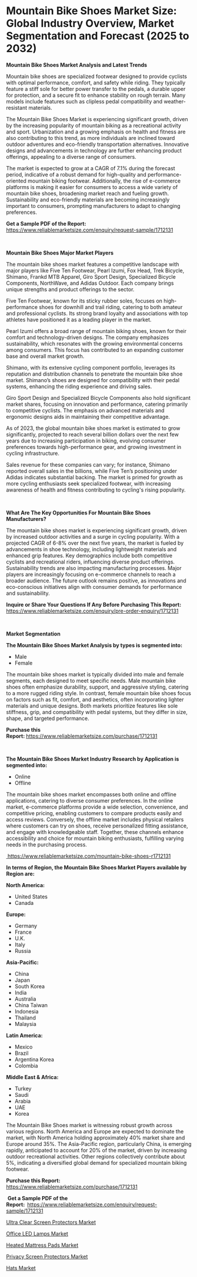 <p><h1>Mountain Bike Shoes Market Size: Global Industry Overview, Market Segmentation and Forecast (2025 to 2032)</h1></p><p><strong>Mountain Bike Shoes Market Analysis and Latest Trends</strong></p>
<p><p>Mountain bike shoes are specialized footwear designed to provide cyclists with optimal performance, comfort, and safety while riding. They typically feature a stiff sole for better power transfer to the pedals, a durable upper for protection, and a secure fit to enhance stability on rough terrain. Many models include features such as clipless pedal compatibility and weather-resistant materials.</p><p>The Mountain Bike Shoes Market is experiencing significant growth, driven by the increasing popularity of mountain biking as a recreational activity and sport. Urbanization and a growing emphasis on health and fitness are also contributing to this trend, as more individuals are inclined toward outdoor adventures and eco-friendly transportation alternatives. Innovative designs and advancements in technology are further enhancing product offerings, appealing to a diverse range of consumers.</p><p>The market is expected to grow at a CAGR of 7.1% during the forecast period, indicative of a robust demand for high-quality and performance-oriented mountain biking footwear. Additionally, the rise of e-commerce platforms is making it easier for consumers to access a wide variety of mountain bike shoes, broadening market reach and fueling growth. Sustainability and eco-friendly materials are becoming increasingly important to consumers, prompting manufacturers to adapt to changing preferences.</p></p>
<p><strong>Get a Sample PDF of the Report:&nbsp;</strong> <a href="https://www.reliablemarketsize.com/enquiry/request-sample/1712131?utm_campaign=1999&utm_medium=2&utm_source=Github&utm_content=ia&utm_term=04042025&utm_id=mountain-bike-shoes">https://www.reliablemarketsize.com/enquiry/request-sample/1712131</a></p>
<p>&nbsp;</p>
<p><strong>Mountain Bike Shoes Major Market Players</strong></p>
<p><p>The mountain bike shoes market features a competitive landscape with major players like Five Ten Footwear, Pearl Izumi, Fox Head, Trek Bicycle, Shimano, Frankd MTB Apparel, Giro Sport Design, Specialized Bicycle Components, NorthWave, and Adidas Outdoor. Each company brings unique strengths and product offerings to the sector.</p><p>Five Ten Footwear, known for its sticky rubber soles, focuses on high-performance shoes for downhill and trail riding, catering to both amateur and professional cyclists. Its strong brand loyalty and associations with top athletes have positioned it as a leading player in the market.</p><p>Pearl Izumi offers a broad range of mountain biking shoes, known for their comfort and technology-driven designs. The company emphasizes sustainability, which resonates with the growing environmental concerns among consumers. This focus has contributed to an expanding customer base and overall market growth.</p><p>Shimano, with its extensive cycling component portfolio, leverages its reputation and distribution channels to penetrate the mountain bike shoe market. Shimano’s shoes are designed for compatibility with their pedal systems, enhancing the riding experience and driving sales.</p><p>Giro Sport Design and Specialized Bicycle Components also hold significant market shares, focusing on innovation and performance, catering primarily to competitive cyclists. The emphasis on advanced materials and ergonomic designs aids in maintaining their competitive advantage.</p><p>As of 2023, the global mountain bike shoes market is estimated to grow significantly, projected to reach several billion dollars over the next few years due to increasing participation in biking, evolving consumer preferences towards high-performance gear, and growing investment in cycling infrastructure.</p><p>Sales revenue for these companies can vary; for instance, Shimano reported overall sales in the billions, while Five Ten’s positioning under Adidas indicates substantial backing. The market is primed for growth as more cycling enthusiasts seek specialized footwear, with increasing awareness of health and fitness contributing to cycling's rising popularity.</p></p>
<p>&nbsp;</p>
<p><strong>What Are The Key Opportunities For Mountain Bike Shoes Manufacturers?</strong></p>
<p><p>The mountain bike shoes market is experiencing significant growth, driven by increased outdoor activities and a surge in cycling popularity. With a projected CAGR of 6-8% over the next five years, the market is fueled by advancements in shoe technology, including lightweight materials and enhanced grip features. Key demographics include both competitive cyclists and recreational riders, influencing diverse product offerings. Sustainability trends are also impacting manufacturing processes. Major players are increasingly focusing on e-commerce channels to reach a broader audience. The future outlook remains positive, as innovations and eco-conscious initiatives align with consumer demands for performance and sustainability.</p></p>
<p><strong>Inquire or Share Your Questions If Any Before Purchasing This Report:</strong> <a href="https://www.reliablemarketsize.com/enquiry/pre-order-enquiry/1712131?utm_campaign=1999&utm_medium=2&utm_source=Github&utm_content=ia&utm_term=04042025&utm_id=mountain-bike-shoes">https://www.reliablemarketsize.com/enquiry/pre-order-enquiry/1712131</a></p>
<p>&nbsp;</p>
<p><strong>Market Segmentation</strong></p>
<p><strong>The Mountain Bike Shoes Market Analysis by types is segmented into:</strong></p>
<p><ul><li>Male</li><li>Female</li></ul></p>
<p><p>The mountain bike shoes market is typically divided into male and female segments, each designed to meet specific needs. Male mountain bike shoes often emphasize durability, support, and aggressive styling, catering to a more rugged riding style. In contrast, female mountain bike shoes focus on factors such as fit, comfort, and aesthetics, often incorporating lighter materials and unique designs. Both markets prioritize features like sole stiffness, grip, and compatibility with pedal systems, but they differ in size, shape, and targeted performance.</p></p>
<p><strong>Purchase this Report:&nbsp;</strong><a href="https://www.reliablemarketsize.com/purchase/1712131?utm_campaign=1999&utm_medium=2&utm_source=Github&utm_content=ia&utm_term=04042025&utm_id=mountain-bike-shoes">https://www.reliablemarketsize.com/purchase/1712131</a></p>
<p>&nbsp;</p>
<p><strong>The Mountain Bike Shoes Market Industry Research by Application is segmented into:</strong></p>
<p><ul><li>Online</li><li>Offline</li></ul></p>
<p><p>The mountain bike shoes market encompasses both online and offline applications, catering to diverse consumer preferences. In the online market, e-commerce platforms provide a wide selection, convenience, and competitive pricing, enabling customers to compare products easily and access reviews. Conversely, the offline market includes physical retailers where customers can try on shoes, receive personalized fitting assistance, and engage with knowledgeable staff. Together, these channels enhance accessibility and choice for mountain biking enthusiasts, fulfilling varying needs in the purchasing process.</p></p>
<p><a href="https://www.reliablemarketsize.com/mountain-bike-shoes-r1712131?utm_campaign=1999&utm_medium=2&utm_source=Github&utm_content=ia&utm_term=04042025&utm_id=mountain-bike-shoes">&nbsp;https://www.reliablemarketsize.com/mountain-bike-shoes-r1712131</a></p>
<p><strong>In terms of Region, the Mountain Bike Shoes Market Players available by Region are:</strong></p>
<p>
    <p> <strong> North America: </strong>
        <ul>
            <li>United States</li>
            <li>Canada</li>
        </ul>
        </p> 
    <p> <strong> Europe: </strong>
        <ul>
            <li>Germany</li>
            <li>France</li>
            <li>U.K.</li>
            <li>Italy</li>
            <li>Russia</li>
        </ul>
        </p> 
    <p> <strong> Asia-Pacific: </strong>
        <ul>
            <li>China</li>
            <li>Japan</li>
            <li>South Korea</li>
            <li>India</li>
            <li>Australia</li>
            <li>China Taiwan</li>
            <li>Indonesia</li>
            <li>Thailand</li>
            <li>Malaysia</li>
        </ul>
        </p> 
    <p> <strong> Latin America: </strong>
        <ul>
            <li>Mexico</li>
            <li>Brazil</li>
            <li>Argentina Korea</li>
            <li>Colombia</li>
        </ul>
        </p> 
    <p> <strong> Middle East & Africa: </strong>
        <ul>
            <li>Turkey</li>
            <li>Saudi</li>
            <li>Arabia</li>
            <li>UAE</li>
            <li>Korea</li>
        </ul>
    </p>
    </p>
<p><p>The Mountain Bike Shoes market is witnessing robust growth across various regions. North America and Europe are expected to dominate the market, with North America holding approximately 40% market share and Europe around 35%. The Asia-Pacific region, particularly China, is emerging rapidly, anticipated to account for 20% of the market, driven by increasing outdoor recreational activities. Other regions collectively contribute about 5%, indicating a diversified global demand for specialized mountain biking footwear.</p></p>
<p><strong>Purchase this Report: </strong><a href="https://www.reliablemarketsize.com/purchase/1712131?utm_campaign=1999&utm_medium=2&utm_source=Github&utm_content=ia&utm_term=04042025&utm_id=mountain-bike-shoes">https://www.reliablemarketsize.com/purchase/1712131</a></p>
<p>&nbsp;<strong>Get a Sample PDF of the Report:&nbsp;&nbsp;</strong><a href="https://www.reliablemarketsize.com/enquiry/request-sample/1712131?utm_campaign=1999&utm_medium=2&utm_source=Github&utm_content=ia&utm_term=04042025&utm_id=mountain-bike-shoes">https://www.reliablemarketsize.com/enquiry/request-sample/1712131</a></p>
<p><strong></strong></p>
<p><p><a href="https://github.com/roffefaith6l/Market-Research-Report-List-1/blob/main/ultra-clear-screen-protectors-market.md?utm_campaign=1999&utm_medium=2&utm_source=Github&utm_content=ia&utm_term=04042025&utm_id=mountain-bike-shoes">Ultra Clear Screen Protectors Market</a></p><p><a href="https://github.com/semenbobbaxu/Market-Research-Report-List-1/blob/main/office-led-lamps-market.md?utm_campaign=1999&utm_medium=2&utm_source=Github&utm_content=ia&utm_term=04042025&utm_id=mountain-bike-shoes">Office LED Lamps Market</a></p><p><a href="https://github.com/suzorfazlikb/Market-Research-Report-List-1/blob/main/heated-mattress-pads-market.md?utm_campaign=1999&utm_medium=2&utm_source=Github&utm_content=ia&utm_term=04042025&utm_id=mountain-bike-shoes">Heated Mattress Pads Market</a></p><p><a href="https://github.com/erkidrhoy/Market-Research-Report-List-1/blob/main/privacy-screen-protectors-market.md?utm_campaign=1999&utm_medium=2&utm_source=Github&utm_content=ia&utm_term=04042025&utm_id=mountain-bike-shoes">Privacy Screen Protectors Market</a></p><p><a href="https://github.com/irisadoranrx/Market-Research-Report-List-1/blob/main/hats-market.md?utm_campaign=1999&utm_medium=2&utm_source=Github&utm_content=ia&utm_term=04042025&utm_id=mountain-bike-shoes">Hats Market</a></p></p>